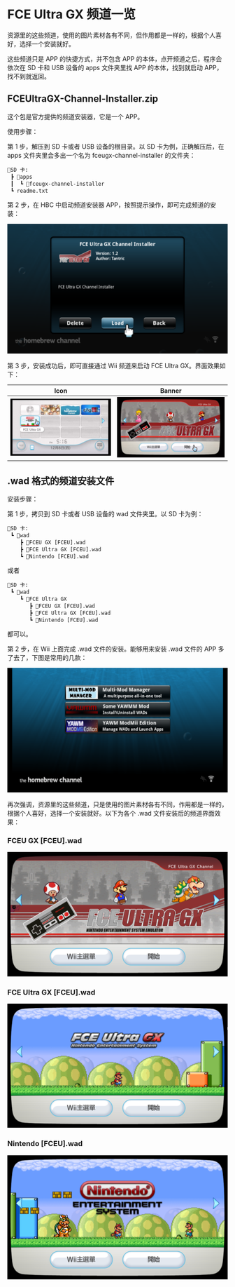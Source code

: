 # FCE Ultra GX 频道一览


资源里的这些频道，使用的图片素材各有不同，但作用都是一样的，根据个人喜好，选择一个安装就好。

这些频道只是 APP 的快捷方式，并不包含 APP 的本体，点开频道之后，程序会依次在 SD 卡和 USB 设备的 apps 文件夹里找 APP 的本体，找到就启动 APP，找不到就返回。


## FCEUltraGX-Channel-Installer.zip

这个包是官方提供的频道安装器，它是一个 APP。

使用步骤：

第 1 步，解压到 SD 卡或者 USB 设备的根目录。以 SD 卡为例，正确解压后，在 apps 文件夹里会多出一个名为 fceugx-channel-installer 的文件夹：

```
💾SD 卡:
 ┣ 📂apps
 ┃  ┗ 📂fceugx-channel-installer 
 ┗ readme.txt
```

第 2 步，在 HBC 中启动频道安装器 APP，按照提示操作，即可完成频道的安装：

![](./FCEUltraGX-Channel-Installer.png)


第 3 步，安装成功后，即可直接通过 Wii 频道来启动 FCE Ultra GX。界面效果如下：

| Icon | Banner |
| :---: | :---: |
| ![](./FCEUltraGX-Channel.icon.png) | ![](./FCEUltraGX-Channel.banner.png) |


## .wad 格式的频道安装文件

安装步骤：

第 1 步，拷贝到 SD 卡或者 USB 设备的 wad 文件夹里。以 SD 卡为例：

```
💾SD 卡:
 ┗ 📂wad
    ┣ 📜FCEU GX [FCEU].wad
    ┣ 📜FCE Ultra GX [FCEU].wad
    ┗ 📜Nintendo [FCEU].wad
```

或者

```
💾SD 卡:
 ┗ 📂wad
    ┗ 📂FCE Ultra GX
       ┣ 📜FCEU GX [FCEU].wad
       ┣ 📜FCE Ultra GX [FCEU].wad
       ┗ 📜Nintendo [FCEU].wad
```

都可以。

第 2 步，在 Wii 上面完成 .wad 文件的安装。能够用来安装 .wad 文件的 APP 多了去了，下图是常用的几款：

![](./wad-manager-apps.png)

再次强调，资源里的这些频道，只是使用的图片素材各有不同，作用都是一样的，根据个人喜好，选择一个安装就好。以下为各个 .wad 文件安装后的频道界面效果：

### FCEU GX [FCEU].wad

![](./FCEU-GX-Channel.png)


### FCE Ultra GX [FCEU].wad

![](./FCE-Ultra-GX-Channel.png)


### Nintendo [FCEU].wad

![](./Nintendo-Channel.png)
